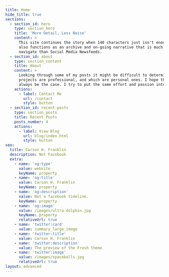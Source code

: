 ```yaml
---
title: Home
hide_title: true
sections:
  - section_id: hero
    type: section_hero
    title: 'More Detail, Less Noise'
    content: >
      This site continues the story when 140 characters just isn't enough. It
      also functions as an archive and on-going narrative that is much easier to
      navigate than Social Media Newsfeeds.
  - section_id: about
    type: section_content
    title: About
    content: >
      Looking through some of my posts it might be difficult to determine which
      projects are professional, and which are personal ones. I hope that will
      always be the case. I try to put the same effort and passion into both.
    actions:
      - label: Contact Me
        url: /contact
        style: button
  - section_id: recent-posts
    type: section_posts
    title: Recent Posts
    posts_number: 4
    actions:
      - label: View Blog
        url: blog/index.html
        style: button
seo:
  title: Carson H. Franklin
  description: Not Facebook
  extra:
    - name: 'og:type'
      value: website
      keyName: property
    - name: 'og:title'
      value: Carson H. Franklin
      keyName: property
    - name: 'og:description'
      value: Not a facebook timeline.
      keyName: property
    - name: 'og:image'
      value: /images/ultra-dolphin.jpg
      keyName: property
      relativeUrl: true
    - name: 'twitter:card'
      value: summary_large_image
    - name: 'twitter:title'
      value: Carson H. Franklin
    - name: 'twitter:description'
      value: The preview of the Fresh theme
    - name: 'twitter:image'
      value: /images/spaceballs.jpg
      relativeUrl: true
layout: advanced
---
```


